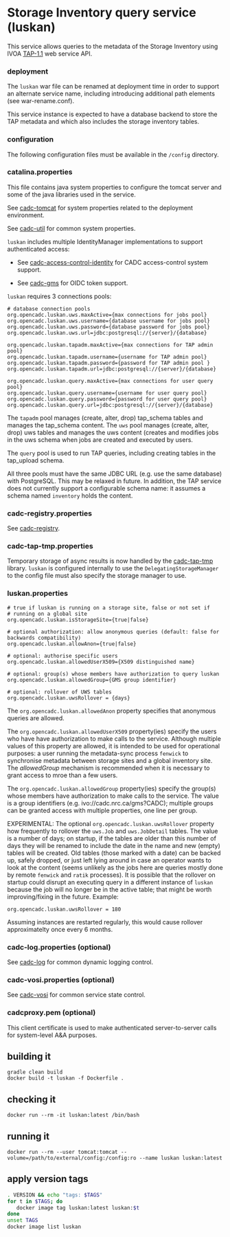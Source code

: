 # Storage Inventory query service (luskan)

This service allows queries to the metadata of the Storage Inventory using
IVOA <a href="http://www.ivoa.net/documents/TAP/20190927/">TAP-1.1</a> web service API.

### deployment
The `luskan` war file can be renamed at deployment time in order to support an alternate
service name, including introducing additional path elements (see war-rename.conf).

This service instance is expected to have a database backend to store the TAP metadata and which
also includes the storage inventory tables.

### configuration
The following configuration files must be available in the `/config` directory.

### catalina.properties
This file contains java system properties to configure the tomcat server and some of the java libraries used in the service.

See <a href="https://github.com/opencadc/docker-base/tree/master/cadc-tomcat">cadc-tomcat</a>
for system properties related to the deployment environment.

See <a href="https://github.com/opencadc/core/tree/master/cadc-util">cadc-util</a>
for common system properties.

`luskan` includes multiple IdentityManager implementations to support authenticated access:
 - See <a href="https://github.com/opencadc/ac/tree/master/cadc-access-control-identity">cadc-access-control-identity</a> for CADC access-control system support.

 - See <a href="https://github.com/opencadc/ac/tree/master/cadc-gms">cadc-gms</a> for OIDC token support.


`luskan` requires 3 connections pools:

```
# database connection pools
org.opencadc.luskan.uws.maxActive={max connections for jobs pool}
org.opencadc.luskan.uws.username={database username for jobs pool}
org.opencadc.luskan.uws.password={database password for jobs pool}
org.opencadc.luskan.uws.url=jdbc:postgresql://{server}/{database}

org.opencadc.luskan.tapadm.maxActive={max connections for TAP admin pool}
org.opencadc.luskan.tapadm.username={username for TAP admin pool}
org.opencadc.luskan.tapadm.password={password for TAP admin pool }
org.opencadc.luskan.tapadm.url=jdbc:postgresql://{server}/{database}

org.opencadc.luskan.query.maxActive={max connections for user query pool}
org.opencadc.luskan.query.username={username for user query pool}
org.opencadc.luskan.query.password={password for user query pool}
org.opencadc.luskan.query.url=jdbc:postgresql://{server}/{database}
```
The `tapadm` pool manages (create, alter, drop) tap_schema tables and manages the tap_schema content. The `uws` 
pool manages (create, alter, drop) uws tables and manages the uws content (creates and modifies jobs in the uws
schema when jobs are created and executed by users.

The `query` pool is used to run TAP queries, including creating tables in the tap_upload schema. 

All three pools must have the same JDBC URL (e.g. use the same database) with PostgreSQL. This may be 
relaxed in future. In addition, the TAP service does not currently support a configurable schema name: 
it assumes a schema named `inventory` holds the content.

### cadc-registry.properties

See <a href="https://github.com/opencadc/reg/tree/master/cadc-registry">cadc-registry</a>.

### cadc-tap-tmp.properties
Temporary storage of async results is now handled by the 
[cadc-tap-tmp](https://github.com/opencadc/tap/tree/master/cadc-tap-tmp) library. `luskan` is configured
internally to use the `DelegatingStorageManager` to the config file must also specify the storage manager
to use.

### luskan.properties
```
# true if luskan is running on a storage site, false or not set if
# running on a global site
org.opencadc.luskan.isStorageSite={true|false}

# optional authorization: allow anonymous queries (default: false for backwards compatibility)
org.opencadc.luskan.allowAnon={true|false}

# optional: authorise specific users
org.opencadc.luskan.allowedUserX509={X509 distinguished name}

# optional: group(s) whose members have authorization to query luskan 
org.opencadc.luskan.allowedGroup={GMS group identifier}

# optional: rollover of UWS tables
org.opencadc.luskan.uwsRollover = {days}
```

The `org.opencadc.luskan.allowedAnon` property specifies that anonymous queries are allowed.

The `org.opencadc.luskan.allowedUserX509` property(ies) specify the users who have have authorization 
to make calls to the service. Although multiple values of this property are allowed, it is intended to 
be used for operational purposes: a user running the metadata-sync process `fenwick` to synchronise 
metadata between storage sites and a global inventory site. The _allowedGroup_ mechanism is recommended 
when it is necessary to grant access to mroe than a few users.

The `org.opencadc.luskan.allowedGroup` property(ies) specify the group(s) whose members have authorization 
to make calls to the service. The value is a group identifiers (e.g. ivo://cadc.nrc.ca/gms?CADC); multiple
groups can be granted access with multiple properties, one line per group.

EXPERIMENTAL: The optional `org.opencadc.luskan.uwsRollover` property how frequently to rollover the
`uws.Job` and `uws.JobDetail` tables. The value is a number of days; on startup, if the tables are 
older than this number of days they will be renamed to include the date in the name and new (empty) tables
will be created. Old tables (those marked with a date) can be backed up, safely dropped, or just left lying
around in case an operator wants to look at the content (seems unlikely as the jobs here are queries mostly done by remote `fenwick` and `ratik` processes). It is possible that the rollover on startup could disrupt 
an executing query in a different instance of `luskan` because the job will no longer be in the active table;
that might be worth improving/fixing in the future. Example:
```
org.opencadc.luskan.uwsRollover = 180
```
Assuming instances are restarted regularly, this would cause rollover approximatelty once every 6 months.

### cadc-log.properties (optional)
See <a href="https://github.com/opencadc/core/tree/master/cadc-log">cadc-log</a> for common 
dynamic logging control.

### cadc-vosi.properties (optional)
See <a href="https://github.com/opencadc/reg/tree/master/cadc-vosi">cadc-vosi</a> for common 
service state control.

### cadcproxy.pem (optional)
This client certificate is used to make authenticated server-to-server calls for system-level A&A purposes.

## building it
```
gradle clean build
docker build -t luskan -f Dockerfile .
```

## checking it
```
docker run --rm -it luskan:latest /bin/bash
```

## running it
```
docker run --rm --user tomcat:tomcat --volume=/path/to/external/config:/config:ro --name luskan luskan:latest
```

## apply version tags
```bash
. VERSION && echo "tags: $TAGS" 
for t in $TAGS; do
   docker image tag luskan:latest luskan:$t
done
unset TAGS
docker image list luskan
```
